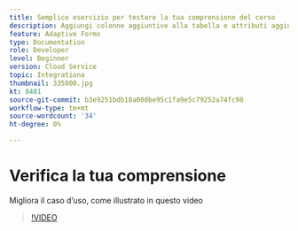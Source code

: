 ```yaml
---
title: Semplice esercizio per testare la tua comprensione del corso
description: Aggiungi colonne aggiuntive alla tabella e attributi aggiuntivi ai criteri di ricerca
feature: Adaptive Forms
type: Documentation
role: Developer
level: Beginner
version: Cloud Service
topic: Integrationa
thumbnail: 335800.jpg
kt: 8481
source-git-commit: b3e9251bdb18a008be95c1fa9e5c79252a74fc98
workflow-type: tm+mt
source-wordcount: '34'
ht-degree: 0%

---
```


# Verifica la tua comprensione

Migliora il caso d’uso, come illustrato in questo video

>[!VIDEO](https://video.tv.adobe.com/v/335800?quality=12&learn=on)

